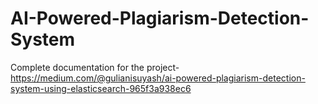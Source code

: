 # AI-Powered-Plagiarism-Detection-System

Complete documentation for the project- https://medium.com/@gulianisuyash/ai-powered-plagiarism-detection-system-using-elasticsearch-965f3a938ec6
